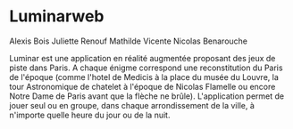 # Luminarweb
Alexis Bois
Juliette Renouf
Mathilde Vicente
Nicolas Benarouche


Luminar est une application en réalité augmentée proposant des jeux de piste dans Paris. A chaque énigme correspond une reconstitution du Paris de l'époque (comme l'hotel de Medicis à la place du musée du Louvre, la tour Astronomique de chatelet à l'époque de Nicolas Flamelle ou encore Notre Dame de Paris avant que la flèche ne brûle). 
L'application permet de jouer seul ou en groupe, dans chaque arrondissement de la ville, à n'importe quelle heure du jour ou de la nuit. 